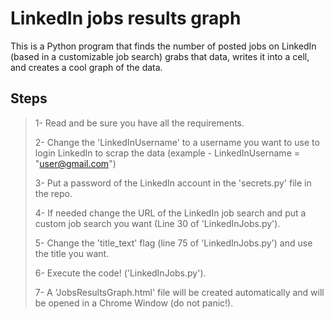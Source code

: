 # LinkedIn jobs results graph

This is a Python program that finds the number of posted jobs on LinkedIn (based in a customizable job search) grabs that data, writes it into a cell, and creates a cool graph of the data.

## Steps

>1- Read and be sure you have all the requirements.
>
>2- Change the 'LinkedInUsername' to a username you want to use to login  LinkedIn to scrap the data (example - LinkedInUsername = "user@gmail.com")
>
>3- Put a password of the LinkedIn account in the 'secrets.py' file in the repo.
>
>4- If needed change the URL of the LinkedIn job search and put a custom job search you want (Line 30 of 'LinkedInJobs.py').
>
>5- Change the 'title_text' flag (line 75 of 'LinkedInJobs.py') and use the title you want.
>
>6- Execute the code! ('LinkedInJobs.py').
>
>7- A 'JobsResultsGraph.html' file will be created automatically and will be opened in a Chrome Window (do not panic!).
